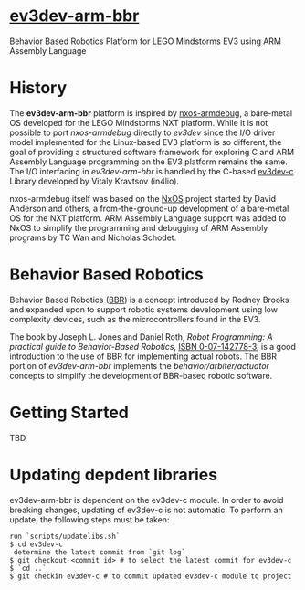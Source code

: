 # [ev3dev-arm-bbr](https://github.com/tcwan/ev3dev-arm-bbr)
Behavior Based Robotics Platform for LEGO Mindstorms EV3 using ARM Assembly Language

# History

The **ev3dev-arm-bbr** platform is inspired by [nxos-armdebug](https://github.com/tcwan/nxos-armdebug/), a bare-metal OS developed for the LEGO Mindstorms NXT platform. While it is not possible to port *nxos-armdebug* directly to *ev3dev* since the I/O driver model implemented for the Linux-based EV3 platform is so different, the goal of providing a structured software framework for exploring C and ARM Assembly Language programming on the EV3 platform remains the same. The I/O interfacing in *ev3dev-arm-bbr* is handled by the C-based [ev3dev-c](https://github.com/in4lio/ev3dev-c) Library developed by Vitaly Kravtsov (in4lio).

nxos-armdebug itself was based on the [NxOS](https://github.com/danderson/nxos) project started by David Anderson and others, a from-the-ground-up development of a bare-metal OS for the NXT platform. ARM Assembly Language support was added to NxOS to simplify the programming and debugging of ARM Assembly programs by TC Wan and Nicholas Schodet.

# Behavior Based Robotics

Behavior Based Robotics ([BBR](https://en.wikipedia.org/wiki/Behavior-based_robotics)) is a concept introduced by Rodney Brooks and expanded upon to support robotic systems development using low complexity devices, such as the microcontrollers found in the EV3. 

The book by Joseph L. Jones and Daniel Roth, *Robot Programming: A practical guide to Behavior-Based Robotics*, [ISBN 0-07-142778-3](https://isbnsearch.org/isbn/0071427783), is a good introduction to the use of BBR for implementing actual robots. The BBR portion of *ev3dev-arm-bbr* implements the *behavior/arbiter/actuator* concepts to simplify the development of BBR-based robotic software.

# Getting Started

TBD

# Updating depdent libraries

ev3dev-arm-bbr is dependent on the ev3dev-c module. In order to avoid breaking changes, updating of ev3dev-c is not automatic. To perform an update, the following steps must be taken:

```
run `scripts/updatelibs.sh`
$ cd ev3dev-c
 determine the latest commit from `git log`
$ git checkout <commit id> # to select the latest commit for ev3dev-c
$ `cd ..`
$ git checkin ev3dev-c # to commit updated ev3dev-c module to project
```
